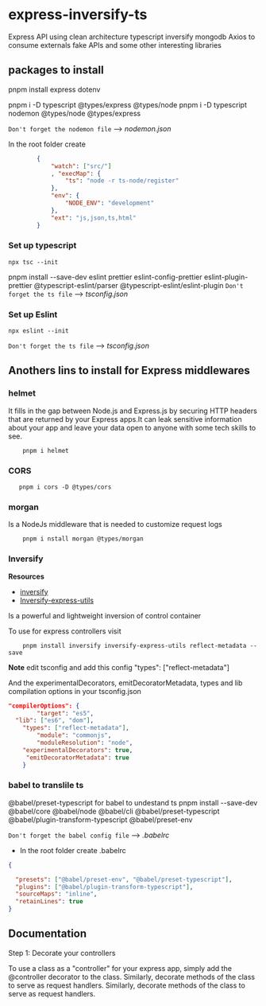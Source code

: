 # express-inversify-ts
Express  API  using clean architecture typescript inversify mongodb  Axios to consume externals fake APIs and some other interesting libraries

## packages to install
pnpm install express dotenv

pnpm i -D typescript @types/express @types/node
pnpm i -D typescript nodemon @types/node @types/express

`Don't forget the nodemon file` --> *nodemon.json* 

In the root folder create 

```json
        {
            "watch": ["src/"]
            , "execMap": {
                "ts": "node -r ts-node/register"
            },
            "env": {
                "NODE_ENV": "development"
            },
            "ext": "js,json,ts,html"
        }
```

### Set up typescript
    npx tsc --init
    
pnpm install --save-dev eslint prettier eslint-config-prettier eslint-plugin-prettier @typescript-eslint/parser @typescript-eslint/eslint-plugin
`Don't forget the ts file` --> *tsconfig.json* 


### Set up Eslint

    npx eslint --init

`Don't forget the ts file` --> *tsconfig.json* 

## Anothers lins to install for Express middlewares

### helmet
  It fills in the gap between Node.js and Express.js by securing HTTP headers that are returned by your Express apps.It can leak sensitive information about your app and leave your data open to anyone with some tech skills to see.
```
    pnpm i helmet
```

### CORS
```
   pnpm i cors -D @types/cors
```
### morgan
Is a NodeJs middleware that is needed to customize request logs
```
    pnpm i nstall morgan @types/morgan
```

### Inversify 

**Resources**
* [inversify](https://inversify.io/)  
* [Inversify-express-utils](https://github.com/inversify/inversify-express-utils)

Is a powerful and lightweight inversion of control container

To use for express controllers visit 

```
    pnpm install inversify inversify-express-utils reflect-metadata --save
```

**Note** edit tsconfig and add this config "types": ["reflect-metadata"] 

 And the experimentalDecorators, emitDecoratorMetadata, types and lib compilation options in your tsconfig.json


```json
"compilerOptions": {
        "target": "es5",
  "lib": ["es6", "dom"],
    "types": ["reflect-metadata"], 
        "module": "commonjs",
        "moduleResolution": "node",
    "experimentalDecorators": true,
     "emitDecoratorMetadata": true
    }

```

### babel to translile ts

@babel/preset-typescript for babel to undestand ts
pnpm install --save-dev @babel/core @babel/node @babel/cli @babel/preset-typescript @babel/plugin-transform-typescript @babel/preset-env

`Don't forget the babel config file` --> *.babelrc* 
   
-  In the root folder create .babelrc


```json
{

  "presets": ["@babel/preset-env", "@babel/preset-typescript"],
  "plugins": ["@babel/plugin-transform-typescript"],
  "sourceMaps": "inline",
  "retainLines": true
}

```

## Documentation
Step 1: Decorate your controllers

To use a class as a "controller" for your express app, simply add the @controller decorator to the class. Similarly, decorate methods of the class to serve as request handlers.
Similarly, decorate methods of the class to serve as request handlers.